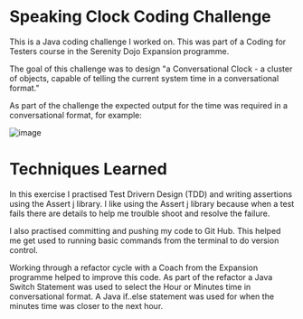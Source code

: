 # Speaking Clock Coding Challenge

This is a Java coding challenge I worked on. This was part of a Coding for Testers course in the Serenity Dojo Expansion programme. 

The goal of this challenge was to design "a Conversational Clock - a cluster of objects, capable of telling the current system time in a conversational format."

As part of the challenge the expected output for the time was required in a conversational format, for example: 

![image](https://github.com/Kiwi156/SpeakingClockCodingChallenge/assets/73317499/d59105d2-018a-46dd-914b-c92851e4d981)


# Techniques Learned 

In this exercise I practised Test Drivern Design (TDD) and writing assertions using the Assert j library. I like using the Assert j library because when a test fails there are details to help me troulble shoot and resolve the failure. 

I also practised committing and pushing my code to Git Hub. This helped me get used to running basic commands from the terminal to do version control. 

Working through a refactor cycle with a Coach from the Expansion programme helped to improve this code. As part of the refactor a Java Switch Statement was used to select the Hour or Minutes time in conversational format. A Java if..else statement was used for when the minutes time was closer to the next hour.    

